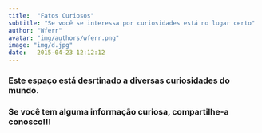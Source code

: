 ```yaml
---
title:  "Fatos Curiosos"
subtitle: "Se você se interessa por curiosidades está no lugar certo"
author: "Wferr"
avatar: "img/authors/wferr.png"
image: "img/d.jpg"
date:   2015-04-23 12:12:12
---
```


### Este espaço está desrtinado a diversas curiosidades do mundo.
### Se você tem alguma informação curiosa, compartilhe-a conosco!!!

### 